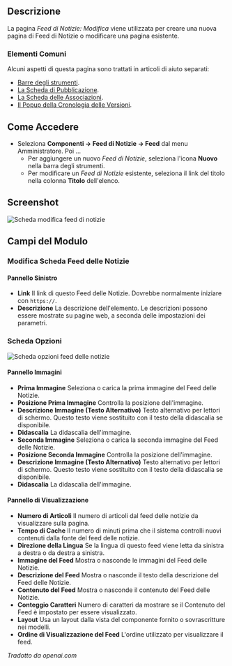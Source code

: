 <!-- Filename: Help4.x:News_Feeds:_New_or_Edit / Display title: Feed di Notizie: Modifica -->

## Descrizione

La pagina *Feed di Notizie: Modifica* viene utilizzata per creare una nuova pagina di Feed di Notizie o modificare una pagina esistente.

### Elementi Comuni

Alcuni aspetti di questa pagina sono trattati in articoli di aiuto separati:

* [Barre degli strumenti](jdocmanual?article=help/common-elements/toolbars).
* [La Scheda di Pubblicazione](jdocmanual?article=help/common-elements/edit-publishing).
* [La Scheda delle Associazioni](jdocmanual?article=help/common-elements/edit-associations).
* [Il Popup della Cronologia delle Versioni](jdocmanual?article=help/common-elements/edit-version-history).

## Come Accedere

- Seleziona **Componenti → Feed di Notizie → Feed** dal
  menu Amministratore. Poi ...
  - Per aggiungere un nuovo *Feed di Notizie*, seleziona l'icona **Nuovo** nella barra degli strumenti.
  - Per modificare un *Feed di Notizie* esistente, seleziona il link del titolo nella colonna **Titolo** dell'elenco.

## Screenshot

![Scheda modifica feed di notizie](../../../it/images/news-feeds/news-feeds-edit-tab.png)

## Campi del Modulo

### Modifica Scheda Feed delle Notizie

#### Pannello Sinistro

- **Link** Il link di questo Feed delle Notizie. Dovrebbe normalmente iniziare con
  `https://`.
- **Descrizione** La descrizione dell'elemento. Le descrizioni possono essere mostrate su
  pagine web, a seconda delle impostazioni dei parametri.

### Scheda Opzioni

![Scheda opzioni feed delle notizie](../../../it/images/news-feeds/news-feeds-options-tab.png)

#### Pannello Immagini

- **Prima Immagine** Seleziona o carica la prima immagine del Feed delle Notizie.
- **Posizione Prima Immagine** Controlla la posizione dell'immagine.
- **Descrizione Immagine (Testo Alternativo)** Testo alternativo per lettori di schermo. Questo 
  testo viene sostituito con il testo della didascalia se disponibile.
- **Didascalia** La didascalia dell'immagine.
- **Seconda Immagine** Seleziona o carica la seconda immagine del Feed delle Notizie.
- **Posizione Seconda Immagine** Controlla la posizione dell'immagine.
- **Descrizione Immagine (Testo Alternativo)** Testo alternativo per lettori di schermo. 
  Questo testo viene sostituito con il testo della didascalia se disponibile.
- **Didascalia** La didascalia dell'immagine.

#### Pannello di Visualizzazione

- **Numero di Articoli** Il numero di articoli dal feed delle notizie da visualizzare sulla pagina.
- **Tempo di Cache** Il numero di minuti prima che il sistema controlli nuovi
  contenuti dalla fonte del feed delle notizie.
- **Direzione della Lingua** Se la lingua di questo feed viene letta da sinistra a destra o da destra 
  a sinistra.
- **Immagine del Feed** Mostra o nasconde le immagini del Feed delle Notizie.
- **Descrizione del Feed** Mostra o nasconde il testo della descrizione del Feed delle Notizie.
- **Contenuto del Feed** Mostra o nasconde il contenuto del Feed delle Notizie.
- **Conteggio Caratteri** Numero di caratteri da mostrare se il Contenuto del Feed
  è impostato per essere visualizzato.
- **Layout** Usa un layout dalla vista del componente fornito o sovrascritture
  nei modelli.
- **Ordine di Visualizzazione del Feed** L'ordine utilizzato per visualizzare il feed.

*Tradotto da openai.com*

